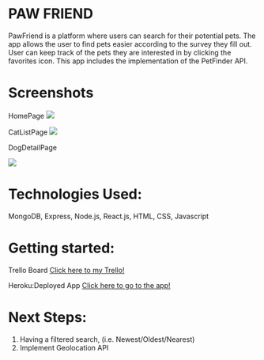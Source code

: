 # PAW FRIEND
PawFriend is a platform where users can search for their potential pets. The app allows the user to find pets easier according to the survey they fill out. User can keep track of the pets they are interested in by clicking the favorites icon. 
This app includes the implementation of the PetFinder API. 

# Screenshots
HomePage
<img src="https://i.imgur.com/jUCpskD.png">

CatListPage
<img src="https://i.imgur.com/e9lpRHe.png">

DogDetailPage

<img src="https://i.imgur.com/F1X71Dr.png">


# Technologies Used:
MongoDB, Express, Node.js, React.js, HTML, CSS, Javascript


# Getting started:
Trello Board
<a href="https://trello.com/b/4GpTosVI/project-4" target="_blank">Click here to my Trello!</a>

Heroku:Deployed App
<a href="https://paw-friend.herokuapp.com/" target="_blank">Click here to go to the app!</a>

# Next Steps:
1. Having a filtered search, (i.e. Newest/Oldest/Nearest)
2. Implement Geolocation API